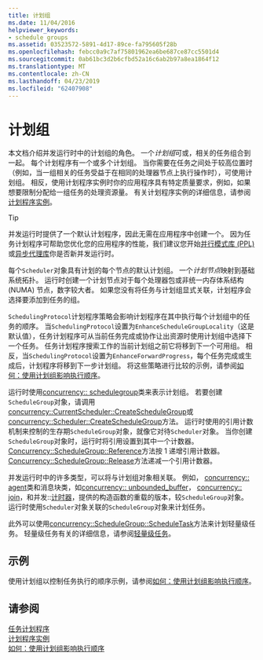 ```yaml
---
title: 计划组
ms.date: 11/04/2016
helpviewer_keywords:
- schedule groups
ms.assetid: 03523572-5891-4d17-89ce-fa795605f28b
ms.openlocfilehash: febcc0a9c7af75801962ea6be687ce87cc5501d4
ms.sourcegitcommit: 0ab61bc3d2b6cfbd52a16c6ab2b97a8ea1864f12
ms.translationtype: MT
ms.contentlocale: zh-CN
ms.lasthandoff: 04/23/2019
ms.locfileid: "62407908"
---
```

# <a name="schedule-groups"></a>计划组

本文档介绍并发运行时中的计划组的角色。 一个*计划组*可或，相关的任务组合到一起。 每个计划程序有一个或多个计划组。 当你需要在任务之间处于较高位置时（例如，当一组相关的任务受益于在相同的处理器节点上执行操作时），可使用计划组。 相反，使用计划程序实例时你的应用程序具有特定质量要求，例如，如果想要限制分配给一组任务的处理资源量。 有关计划程序实例的详细信息，请参阅[计划程序实例](../../parallel/concrt/scheduler-instances.md)。

> [!TIP]
>  并发运行时提供了一个默认计划程序，因此无需在应用程序中创建一个。 因为任务计划程序可帮助您优化您的应用程序的性能，我们建议您开始[并行模式库 (PPL)](../../parallel/concrt/parallel-patterns-library-ppl.md)或[异步代理库](../../parallel/concrt/asynchronous-agents-library.md)你是否新并发运行时。

每个`Scheduler`对象具有计划的每个节点的默认计划组。 一个*计划节点*映射到基础系统拓扑。 运行时创建一个计划节点对于每个处理器包或非统一内存体系结构 (NUMA) 节点，数字较大者。 如果您没有将任务与计划组显式关联，计划程序会选择要添加到任务的组。

`SchedulingProtocol`计划程序策略会影响计划程序在其中执行每个计划组中的任务的顺序。 当`SchedulingProtocol`设置为`EnhanceScheduleGroupLocality`（这是默认值），任务计划程序可从当前任务完成或协作让出资源时使用计划组中选择下一个任务。 任务计划程序搜索工作的当前计划组之前它将移到下一个可用组。 相反，当`SchedulingProtocol`设置为`EnhanceForwardProgress`，每个任务完成或生成后，计划程序将移到下一步计划组。 将这些策略进行比较的示例，请参阅[如何：使用计划组影响执行顺序](../../parallel/concrt/how-to-use-schedule-groups-to-influence-order-of-execution.md)。

运行时使用[concurrency:: schedulegroup](../../parallel/concrt/reference/schedulegroup-class.md)类来表示计划组。 若要创建`ScheduleGroup`对象，请调用[concurrency::CurrentScheduler::CreateScheduleGroup](reference/currentscheduler-class.md#createschedulegroup)或[concurrency::Scheduler::CreateScheduleGroup](reference/scheduler-class.md#createschedulegroup)方法。 运行时使用的引用计数机制来控制的生存期`ScheduleGroup`对象，就像它对待`Scheduler`对象。 当你创建`ScheduleGroup`对象时，运行时将引用设置到其中一个计数器。 [Concurrency::ScheduleGroup::Reference](reference/schedulegroup-class.md#reference)方法按 1 递增引用计数器。 [Concurrency::ScheduleGroup::Release](reference/schedulegroup-class.md#release)方法递减一个引用计数器。

并发运行时中的许多类型，可以将与计划组对象相关联。 例如， [concurrency:: agent](../../parallel/concrt/reference/agent-class.md)类和消息块类，如[concurrency:: unbounded_buffer](reference/unbounded-buffer-class.md)， [concurrency:: join](../../parallel/concrt/reference/join-class.md)，和并发::[计时器](reference/timer-class.md)，提供的构造函数的重载的版本，较`ScheduleGroup`对象。 运行时使用`Scheduler`对象关联的`ScheduleGroup`对象来计划任务。

此外可以使用[concurrency::ScheduleGroup::ScheduleTask](reference/schedulegroup-class.md#scheduletask)方法来计划轻量级任务。 轻量级任务有关的详细信息，请参阅[轻量级任务](../../parallel/concrt/lightweight-tasks.md)。

## <a name="example"></a>示例

使用计划组以控制任务执行的顺序示例，请参阅[如何：使用计划组影响执行顺序](../../parallel/concrt/how-to-use-schedule-groups-to-influence-order-of-execution.md)。

## <a name="see-also"></a>请参阅

[任务计划程序](../../parallel/concrt/task-scheduler-concurrency-runtime.md)<br/>
[计划程序实例](../../parallel/concrt/scheduler-instances.md)<br/>
[如何：使用计划组影响执行顺序](../../parallel/concrt/how-to-use-schedule-groups-to-influence-order-of-execution.md)
